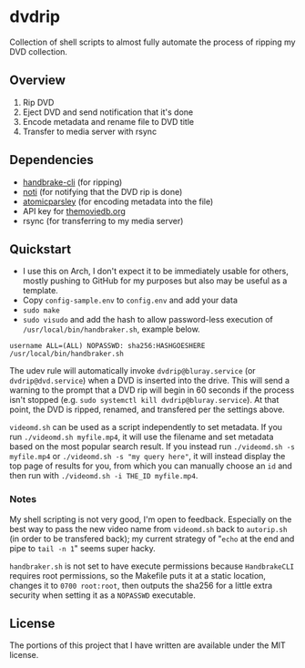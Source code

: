# dvdrip

Collection of shell scripts to almost fully automate the process of ripping my
DVD collection.

## Overview

1. Rip DVD
1. Eject DVD and send notification that it's done
1. Encode metadata and rename file to DVD title
1. Transfer to media server with rsync

## Dependencies

- [handbrake-cli](https://handbrake.fr) (for ripping)
- [noti](https://github.com/variadico/noti) (for notifying that the DVD rip is
  done)
- [atomicparsley](https://bitbucket.org/wez/atomicparsley) (for encoding
  metadata into the file)
- API key for [themoviedb.org](https://themoviedb.org/)
- rsync (for transferring to my media server)

## Quickstart

- I use this on Arch, I don't expect it to be immediately usable for others,
  mostly pushing to GitHub for my purposes but also may be useful as a
  template.
- Copy `config-sample.env` to `config.env` and add your data
- `sudo make`
- `sudo visudo` and add the hash to allow password-less execution of
  `/usr/local/bin/handbraker.sh`, example below.

```plaintext
username ALL=(ALL) NOPASSWD: sha256:HASHGOESHERE /usr/local/bin/handbraker.sh
```

The udev rule will automatically invoke `dvdrip@bluray.service` (or
`dvdrip@dvd.service`) when a DVD is inserted into the drive. This will send a
warning to the prompt that a DVD rip will begin in 60 seconds if the process
isn't stopped (e.g. `sudo systemctl kill dvdrip@bluray.service`). At that
point, the DVD is ripped, renamed, and transfered per the settings above.

`videomd.sh` can be used as a script independently to set metadata. If you run
`./videomd.sh myfile.mp4`, it will use the filename and set metadata based on
the most popular search result. If you instead run `./videomd.sh -s
myfile.mp4` or `./videomd.sh -s "my query here"`, it will instead display the
top page of results for you, from which you can manually choose an `id` and
then run with `./videomd.sh -i THE_ID myfile.mp4`.


### Notes

My shell scripting is not very good, I'm open to feedback. Especially on the
best way to pass the new video name from `videomd.sh` back to `autorip.sh` (in
order to be transfered back); my current strategy of "`echo` at the end and
pipe to `tail -n 1`" seems super hacky.

`handbraker.sh` is not set to have execute permissions because `HandbrakeCLI`
requires root permissions, so the Makefile puts it at a static location,
changes it to `0700 root:root`, then outputs the sha256 for a little extra
security when setting it as a `NOPASSWD` executable.

## License

The portions of this project that I have written are available under the MIT
license.
